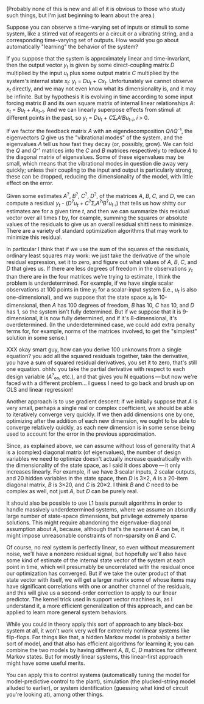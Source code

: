 (Probably none of this is new and all of it is obvious to those who
study such things, but I'm just beginning to learn about the area.)

Suppose you can observe a time-varying set of inputs or stimuli to
some system, like a stirred vat of reagents or a circuit or a
vibrating string, and a corresponding time-varying set of outputs.
How would you go about automatically "learning" the behavior of the
system?

If you suppose that the system is approximately linear and
time-invariant, then the output vector *y<sub>t</sub>* is given by
some direct-coupling matrix *D* multiplied by the input
*u<sub>t</sub>* plus some output matrix *C* multiplied by the system's
internal state *x<sub>t</sub>*: *y<sub>t</sub>* = *Du<sub>t</sub>* +
*Cx<sub>t</sub>*.  Unfortunately we cannot observe *x<sub>t</sub>*
directly, and we may not even know what its dimensionality is, and it
may be infinite.  But by hypothesis it is evolving in time according
to some input forcing matrix *B* and its own square matrix of internal
linear relationships *A*: *x<sub>t</sub>* = *Bu<sub>t</sub>* +
*Ax*<sub>*t*-1</sub>.  And we can linearly superpose effects from
stimuli at different points in the past, so *y<sub>t</sub>* =
*Du<sub>t</sub>* + *C*Σ*ᵢAⁱBu*<sub>*t*-*i*</sub>, *i* > 0.

If we factor the feedback matrix *A* with an eigendecomposition
*QΛQ*⁻¹, the eigenvectors *Q* give us the "vibrational modes" of the
system, and the eigenvalues *Λ* tell us how fast they decay (or,
possibly, grow).  We can fold the *Q* and *Q*⁻¹ matrices into the *C*
and *B* matrices respectively to reduce *A* to the diagonal matrix of
eigenvalues.  Some of these eigenvalues may be small, which means that
the vibrational modes in question die away very quickly; unless their
coupling to the input and output is particularly strong, these can be
dropped, reducing the dimensionality of the model, with little effect
on the error.

Given some estimates *A*<sup>?</sup>, *B*<sup>?</sup>,
*C*<sup>?</sup>, *D*<sup>?</sup>, of the matrices *A*, *B*, *C*, and
*D*, we can compute a residual *y<sub>t</sub>* -
(*D<sup>?</sup>u<sub>t</sub>* +
*C*<sup>?</sup>Σ*ᵢA*<sup>?</sup>*ⁱB*<sup>?</sup>*u*<sub>*t*-*i*</sub>)
that tells us how shitty our estimates are for a given time *t*, and
then we can summarize this residual vector over all times *t* by, for
example, summing the squares or absolute values of the residuals to
give us an overall residual shittiness to minimize.  There are a
variety of standard optimization algorithms that may work to minimize
this residual.

In particular I think that if we use the sum of the squares of the
residuals, ordinary least squares may work: we just take the
derivative of the whole residual expression, set it to zero, and
figure out what values of *A*, *B*, *C*, and *D* that gives us.  If
there are less degrees of freedom in the observations *y<sub>t</sub>*
than there are in the four matrices we're trying to estimate, I think
the problem is underdetermined.  For example, if we have single scalar
observations at 100 points in time *y<sub>t<sub>* for a scalar-input
system (i.e., *u<sub>t</sub>* is also one-dimensional), and we suppose
that the state space *x<sub>t</sub>* is 10-dimensional, then *A* has
100 degrees of freedom, *B* has 10, *C* has 10, and *D* has 1, so the
system isn't fully determined.  But if we suppose that it is
9-dimensional, it is now fully determined, and if it's 8-dimensional,
it's overdetermined.  (In the underdetermined case, we could add extra
penalty terms for, for example, norms of the matrices involved, to get
the "simplest" solution in some sense.)

XXX okay smart guy, how can you derive 100 unknowns from a single
equation?  you add all the squared residuals together, take the
derivative, you have a sum of squared residual derivatives, you set it
to zero, that's still one equation.  ohhh: you take the partial
derivative with respect to each design variable (*A*<sup>?</sup>₀₀,
etc.), and that gives you N equations — but now we're faced with a
different problem... I guess I need to go back and brush up on OLS and
linear regression!

Another approach is to use gradient descent: if we initially suppose
that *A* is very small, perhaps a single real or complex coefficient,
we should be able to iteratively converge very quickly.  If we then
add dimensions one by one, optimizing after the addition of each new
dimension, we ought to be able to converge relatively quickly, as each
new dimension is in some sense being used to account for the error in
the previous approximation.

Since, as explained above, we can assume without loss of generality
that *A* is a (complex) diagonal matrix (of eigenvalues), the number
of design variables we need to optimize doesn't actually increase
quadratically with the dimensionality of the state space, as I said it
does above — it only increases linearly.  For example, if we have 3
scalar inputs, 2 scalar outputs, and 20 hidden variables in the state
space, then *D* is 3×2, *A* is a 20-item diagonal matrix, *B* is 3×20,
and *C* is 20×2.  I think *B* and *C* need to be complex as well, not
just *A*, but *D* can be purely real.

It should also be possible to use L1 basis pursuit algorithms in order
to handle massively underdetermined systems, where we assume an
absurdly large number of state-space dimensions, but privilege
extremely sparse solutions.  This might require abandoning the
eigenvalue-diagonal assumption about *A*, because, although that's the
sparsest *A* can be, it might impose unreasonable constraints of
non-sparsity on *B* and *C*.

Of course, no real system is perfectly linear, so even without
measurement noise, we'll have a nonzero residual signal, but hopefully
we'll also have some kind of estimate of the internal state vector of
the system at each point in time, which will presumably be
uncorrelated with the residual once our optimization has converged.
But if we take the outer product of that state vector with itself, we
will get a larger matrix some of whose items may have significant
correlations with one or another channel of the residuals, and this
will give us a second-order correction to apply to our linear
predictor.  The kernel trick used in support vector machines is, as I
understand it, a more efficient generalization of this approach, and
can be applied to learn more general system behaviors.

While you could in theory apply this sort of approach to any black-box
system at all, it won't work very well for extremely nonlinear systems
like flip-flops.  For things like that, a hidden Markov model is
probably a better sort of model, and that also has efficient
algorithms for learning it; you can combine the two models by having
different *A*, *B*, *C*, *D* matrices for different Markov states.
But for mostly linear systems, this linear-first approach might have
some useful merits.

You can apply this to control systems (automatically tuning the model
for model-predictive control to the plant), simulation (the
plucked-string model alluded to earlier), or system identification
(guessing what kind of circuit you're looking at), among other things.